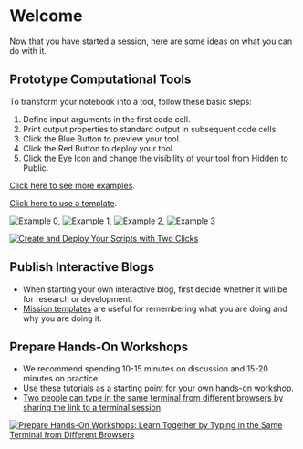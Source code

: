 # Welcome
Now that you have started a session, here are some ideas on what you can do with it.

## Prototype Computational Tools
To transform your notebook into a tool, follow these basic steps:
1. Define input arguments in the first code cell.
2. Print output properties to standard output in subsequent code cells.
3. Click the Blue Button to preview your tool.
4. Click the Red Button to deploy your tool.
5. Click the Eye Icon and change the visibility of your tool from Hidden to Public.

[Click here to see more examples](https://docs.google.com/spreadsheets/d/1xWHIWGhqoeQvPCtc1GWxkg7NoUXJno_EToLhp2WxZdw).

[Click here to use a template](https://crosscompute.com/n/VUnC87fxksJsuBCksDNl2LHXw7ZMzAB4/-/make-your-own-tool).

![Example 0](https://storage.googleapis.com/crosscompute-website-20170828/example0-20171207-0700.jpg),
![Example 1](https://storage.googleapis.com/crosscompute-website-20170828/example1-20171207-0700.jpg),
![Example 2](https://storage.googleapis.com/crosscompute-website-20170828/example2-20171207-0700.jpg),
![Example 3](https://storage.googleapis.com/crosscompute-website-20170828/example3-20171207-0700.jpg)

[![Create and Deploy Your Scripts with Two Clicks](https://img.youtube.com/vi/M6GPVq3-Beg/0.jpg)](https://www.youtube.com/watch?v=M6GPVq3-Beg "Create and Deploy Your Scripts with Two Clicks")

## Publish Interactive Blogs
- When starting your own interactive blog, first decide whether it will be for research or development.
- [Mission templates](../tree/Templates) are useful for remembering what you are doing and why you are doing it.

## Prepare Hands-On Workshops
- We recommend spending 10-15 minutes on discussion and 15-20 minutes on practice.
- [Use these tutorials](../tree/Tutorials) as a starting point for your own hands-on workshop.
- [Two people can type in the same terminal from different browsers by sharing the link to a terminal session](https://youtu.be/yTYWgIcOEgc).

[![Prepare Hands-On Workshops: Learn Together by Typing in the Same Terminal from Different Browsers](https://img.youtube.com/vi/yTYWgIcOEgc/0.jpg)](https://www.youtube.com/watch?v=yTYWgIcOEgc "Prepare Hands-On Workshops: Learn Together by Typing in the Same Terminal from Different Browsers")